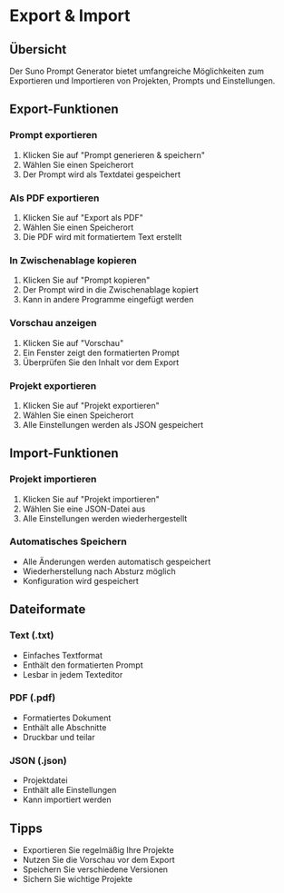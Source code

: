 # Export & Import

## Übersicht

Der Suno Prompt Generator bietet umfangreiche Möglichkeiten zum Exportieren und Importieren von Projekten, Prompts und Einstellungen.

## Export-Funktionen

### Prompt exportieren
1. Klicken Sie auf "Prompt generieren & speichern"
2. Wählen Sie einen Speicherort
3. Der Prompt wird als Textdatei gespeichert

### Als PDF exportieren
1. Klicken Sie auf "Export als PDF"
2. Wählen Sie einen Speicherort
3. Die PDF wird mit formatiertem Text erstellt

### In Zwischenablage kopieren
1. Klicken Sie auf "Prompt kopieren"
2. Der Prompt wird in die Zwischenablage kopiert
3. Kann in andere Programme eingefügt werden

### Vorschau anzeigen
1. Klicken Sie auf "Vorschau"
2. Ein Fenster zeigt den formatierten Prompt
3. Überprüfen Sie den Inhalt vor dem Export

### Projekt exportieren
1. Klicken Sie auf "Projekt exportieren"
2. Wählen Sie einen Speicherort
3. Alle Einstellungen werden als JSON gespeichert

## Import-Funktionen

### Projekt importieren
1. Klicken Sie auf "Projekt importieren"
2. Wählen Sie eine JSON-Datei aus
3. Alle Einstellungen werden wiederhergestellt

### Automatisches Speichern
- Alle Änderungen werden automatisch gespeichert
- Wiederherstellung nach Absturz möglich
- Konfiguration wird gespeichert

## Dateiformate

### Text (.txt)
- Einfaches Textformat
- Enthält den formatierten Prompt
- Lesbar in jedem Texteditor

### PDF (.pdf)
- Formatiertes Dokument
- Enthält alle Abschnitte
- Druckbar und teilar

### JSON (.json)
- Projektdatei
- Enthält alle Einstellungen
- Kann importiert werden

## Tipps

- Exportieren Sie regelmäßig Ihre Projekte
- Nutzen Sie die Vorschau vor dem Export
- Speichern Sie verschiedene Versionen
- Sichern Sie wichtige Projekte 
